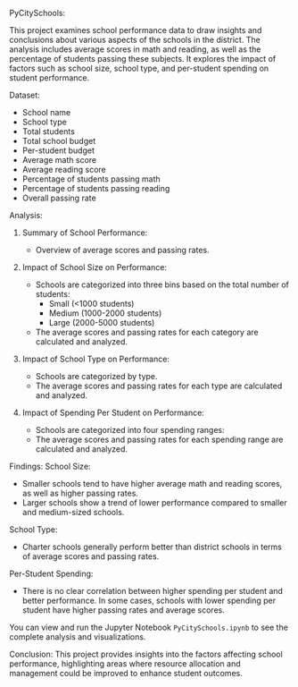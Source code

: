 PyCitySchools:

This project examines school performance data to draw insights and conclusions about various aspects of the schools in the district.
The analysis includes average scores in math and reading, as well as the percentage of students passing these subjects.
It explores the impact of factors such as school size, school type, and per-student spending on student performance.

Dataset:
- School name
- School type
- Total students
- Total school budget
- Per-student budget
- Average math score
- Average reading score
- Percentage of students passing math
- Percentage of students passing reading
- Overall passing rate

Analysis:
1. Summary of School Performance:
   - Overview of average scores and passing rates.

2. Impact of School Size on Performance:
   - Schools are categorized into three bins based on the total number of students:
     - Small (<1000 students)
     - Medium (1000-2000 students)
     - Large (2000-5000 students)
   - The average scores and passing rates for each category are calculated and analyzed.

3. Impact of School Type on Performance:
   - Schools are categorized by type.
   - The average scores and passing rates for each type are calculated and analyzed.

4. Impact of Spending Per Student on Performance:
   - Schools are categorized into four spending ranges:
   - The average scores and passing rates for each spending range are calculated and analyzed.

Findings:
School Size:
  - Smaller schools tend to have higher average math and reading scores, as well as higher passing rates.
  - Larger schools show a trend of lower performance compared to smaller and medium-sized schools.

School Type:
  - Charter schools generally perform better than district schools in terms of average scores and passing rates.

Per-Student Spending:
  - There is no clear correlation between higher spending per student and better performance. In some cases, schools with lower spending per student have higher passing rates and average scores.


You can view and run the Jupyter Notebook `PyCitySchools.ipynb` to see the complete analysis and visualizations.

Conclusion:
This project provides insights into the factors affecting school performance, highlighting areas where resource allocation and management could be improved to enhance student outcomes.

